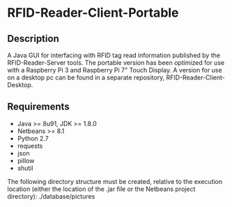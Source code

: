 # RFID-Reader-Client-Portable

## Description
A Java GUI for interfacing with RFID tag read information published by the RFID-Reader-Server tools. The portable version has been optimized for use with a Raspberry Pi 3 and Raspberry Pi 7" Touch Display. A version for use on a desktop pc can be found in a separate repository, RFID-Reader-Client-Desktop.

## Requirements
* Java >= 8u91, JDK >= 1.8.0
* Netbeans >= 8.1
* Python 2.7
 * requests
 * json
 * pillow
 * shutil

The following directory structure must be created, relative to the execution location (either the location of the .jar file or the Netbeans project directory): ./database/pictures
